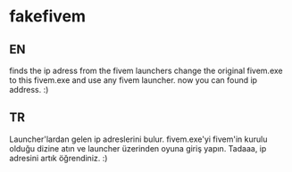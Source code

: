 # fakefivem

## EN
finds the ip adress from the fivem launchers
change the original fivem.exe to this fivem.exe and use any fivem launcher. now you can found ip address. :)

## TR
Launcher'lardan gelen ip adreslerini bulur.
fivem.exe'yi fivem'in kurulu olduğu dizine atın ve launcher üzerinden oyuna giriş yapın. Tadaaa, ip adresini artık öğrendiniz. :)
